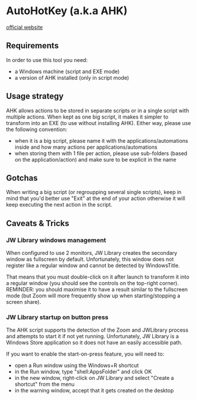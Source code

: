 # AutoHotKey (a.k.a AHK)

[official website](https://www.autohotkey.com/)

## Requirements

In order to use this tool you need:

* a Windows machine (script and EXE mode)
* a version of AHK installed (only in script mode)

## Usage strategy

AHK allows actions to be stored in separate scripts or in a single script with multiple actions. When kept as one big script, it makes it simpler to transform into an EXE (to use without installing AHK). Either way, please use the following convention:

* when it is a big script, please name it with the applications/automations inside and how many actions per applications/automations
* when storing them with 1 file per action, please use sub-folders (based on the application/action) and make sure to be explicit in the name

## Gotchas

When writing a big script (or regroupping several single scripts), keep in mind that you'd better use "Exit" at the end of your action otherwise it will keep executing the next action in the script.

## Caveats & Tricks

### JW Library windows management

When configured to use 2 monitors, JW Library creates the secondary window as fullscreen by default. Unfortunately, this window does not register like a regular window and cannot be detected by WindowsTitle.

That means that you must double-click on it after launch to transform it into a regular window (you should see the controls on the top-right corner).
REMINDER: you should maximise it to have a result similar to the fullscreen mode (but Zoom will more frequently show up when starting/stopping a screen share).

### JW Library startup on button press

The AHK script supports the detection of the Zoom and JWLibrary process and attempts to start it if not yet running.
Unfortunately, JW Library is a Windows Store application so it does not have an easily accessible path.

If you want to enable the start-on-press feature, you will need to:
* open a Run window using the Windows+R shortcut
* in the Run window, type "shell:AppsFolder" and click OK
* in the new window, right-click on JW Library and select "Create a shortcut" from the menu
* in the warning window, accept that it gets created on the desktop

